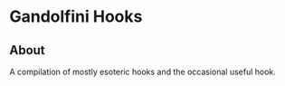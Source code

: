 # Gandolfini Hooks

## About

A compilation of mostly esoteric hooks and the occasional useful hook.
